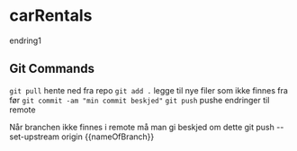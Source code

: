 # carRentals

endring1

## Git Commands

```git pull```  hente ned fra repo
```git add .```  legge til nye filer som ikke finnes fra før
```git commit -am "min commit beskjed"```
```git push``` pushe endringer til remote
 
 Når branchen ikke finnes i remote må man gi beskjed om dette
 git push --set-upstream origin {{nameOfBranch}}
